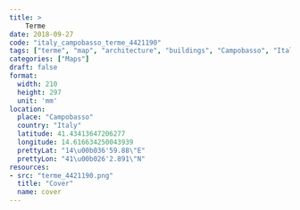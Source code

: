 ```yaml
---
title: > 
    Terme
date: 2018-09-27
code: "italy_campobasso_terme_4421190"
tags: ["terme", "map", "architecture", "buildings", "Campobasso", "Italy"]
categories: ["Maps"]
draft: false
format:
  width: 210
  height: 297
  unit: 'mm'
location:
  place: "Campobasso"
  country: "Italy"
  latitude: 41.43413647206277
  longitude: 14.616634250043939
  prettyLat: "14\u00b036'59.88\"E"
  prettyLon: "41\u00b026'2.891\"N"
resources:
- src: "terme_4421190.png"
  title: "Cover"
  name: cover
---
```


